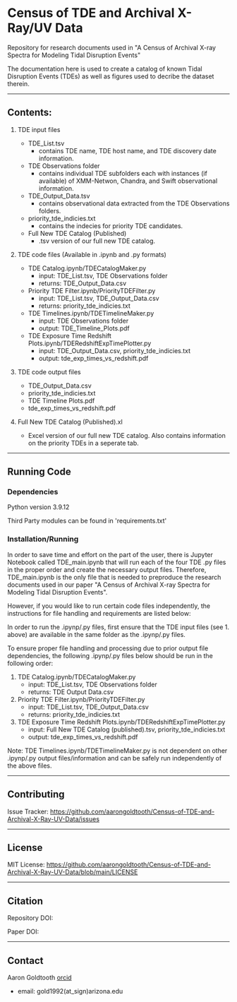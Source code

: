 # Census of TDE and Archival X-Ray/UV Data
Repository for research documents used in "A Census of Archival X-ray Spectra for Modeling Tidal Disruption Events"

The documentation here is used to create a catalog of known Tidal Disruption Events (TDEs) as well as figures used to decribe the dataset therein.

---
## Contents:

1. TDE input files
   - TDE_List.tsv
      - contains TDE name, TDE host name, and TDE discovery date information.
   - TDE Observations folder
      - contains individual TDE subfolders each with instances (if available) of XMM-Netwon, Chandra, and Swift observational information.
   - TDE_Output_Data.tsv
      - contains observational data extracted from the TDE Observations folders.
   - priority_tde_indicies.txt
      - contains the indecies for priority TDE candidates.
   - Full New TDE Catalog (Published)
      - .tsv version of our full new TDE catalog.
   
  
3. TDE code files (Available in .ipynb and .py formats)
   - TDE Catalog.ipynb/TDECatalogMaker.py
      - input: TDE_List.tsv, TDE Observations folder
      - returns: TDE_Output_Data.csv
   - Priority TDE Filter.ipynb/PriorityTDEFilter.py
      - input: TDE_List.tsv, TDE_Output_Data.csv
      - returns: priority_tde_indicies.txt
   - TDE Timelines.ipynb/TDETimelineMaker.py
      - input: TDE Observations folder
      - output: TDE_Timeline_Plots.pdf
   - TDE Exposure Time Redshift Plots.ipynb/TDERedshiftExpTimePlotter.py
      - input: TDE_Output_Data.csv, priority_tde_indicies.txt
      - output: tde_exp_times_vs_redshift.pdf
  
3. TDE code output files
   - TDE_Output_Data.csv
   - priority_tde_indicies.txt
   - TDE Timeline Plots.pdf
   - tde_exp_times_vs_redshift.pdf
   
4. Full New TDE Catalog (Published).xl
    -  Excel version of our full new TDE catalog. Also contains information on the priority TDEs in a seperate tab.

---
## Running Code

### Dependencies
Python version 3.9.12

Third Party modules can be found in 'requirements.txt'

### Installation/Running

In order to save time and effort on the part of the user, there is Jupyter Notebook called TDE_main.ipynb that will run each of the four TDE .py files in the proper order and create the necessary output files. Therefore, TDE_main.ipynb is the only file that is needed to preproduce the research documents used in our paper "A Census of Archival X-ray Spectra for Modeling Tidal Disruption Events".

However, if you would like to run certain code files independently, the instructions for file handling and requirements are listed below:

In order to run the .ipynp/.py files, first ensure that the TDE input files (see 1. above) are available in the same folder as the .ipynp/.py files.

To ensure proper file handling and processing due to prior output file dependencies, the following .ipynp/.py files below should be run in the following order:

1. TDE Catalog.ipynb/TDECatalogMaker.py
   - input: TDE_List.tsv, TDE Observations folder
   - returns: TDE Output Data.csv
2. Priority TDE Filter.ipynb/PriorityTDEFilter.py
   - input: TDE_List.tsv, TDE_Output_Data.csv
   - returns: priority_tde_indicies.txt
3. TDE Exposure Time Redshift Plots.ipynb/TDERedshiftExpTimePlotter.py
   - input: Full New TDE Catalog (published).tsv, priority_tde_indicies.txt
   - output: tde_exp_times_vs_redshift.pdf

Note: TDE Timelines.ipynb/TDETimelineMaker.py is not dependent on other .ipynp/.py output files/information and can be safely run independently of the above files.

---
## Contributing

Issue Tracker: https://github.com/aarongoldtooth/Census-of-TDE-and-Archival-X-Ray-UV-Data/issues

---
## License

MIT License: https://github.com/aarongoldtooth/Census-of-TDE-and-Archival-X-Ray-UV-Data/blob/main/LICENSE

---
## Citation
Repository DOI:

Paper DOI:

---
## Contact
Aaron Goldtooth [orcid](https://orcid.org/0000-0001-9695-4121)
   - email: gold1992(at_sign)arizona.edu
